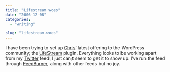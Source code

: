 ```yaml
---
title: "Lifestream woes"
date: "2006-12-08"
categories: 
  - "writing"

slug: "lifestream-woes"
---
```


I have been trying to set up [Chris](http://www.chrisjdavis.org/)’ latest offering to the WordPress community; the [LifeStream](http://www.chrisjdavis.org/2006/11/26/lifestream-ala-wordpress/) plugin. Everything looks to be working apart from my [Twitter](http://twitter.com/FunkyLarma) feed, I just can;t seem to get it to show up. I’ve run the feed through [FeedBurner](http://www.feedburner.com/fb/a/myfeeds), along with other feeds but no joy.
